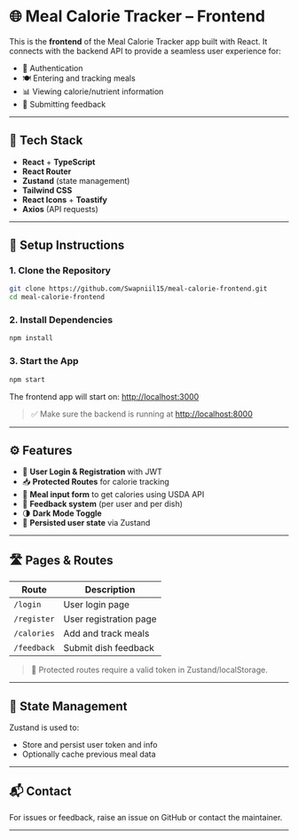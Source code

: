 # 🌐 Meal Calorie Tracker – Frontend

This is the **frontend** of the Meal Calorie Tracker app built with React. It connects with the backend API to provide a seamless user experience for:

* 🔐 Authentication
* 🍽️ Entering and tracking meals
* 📊 Viewing calorie/nutrient information
* 💬 Submitting feedback

---

## 💠 Tech Stack

* **React** + **TypeScript**
* **React Router**
* **Zustand** (state management)
* **Tailwind CSS**
* **React Icons** + **Toastify**
* **Axios** (API requests)

---

## 📁 Setup Instructions

### 1. Clone the Repository

```bash
git clone https://github.com/Swapniil15/meal-calorie-frontend.git
cd meal-calorie-frontend
```

### 2. Install Dependencies

```bash
npm install
```

### 3. Start the App

```bash
npm start
```

The frontend app will start on: [http://localhost:3000](http://localhost:3000)

> ✅ Make sure the backend is running at [http://localhost:8000](http://localhost:8000)

---

## ⚙️ Features

* 🔐 **User Login & Registration** with JWT
* 📥 **Protected Routes** for calorie tracking
* 🍲 **Meal input form** to get calories using USDA API
* 💬 **Feedback system** (per user and per dish)
* 🌗 **Dark Mode Toggle**
* 🔄 **Persisted user state** via Zustand

---

## 🛣️ Pages & Routes

| Route       | Description            |
| ----------- | ---------------------- |
| `/login`    | User login page        |
| `/register` | User registration page |
| `/calories` | Add and track meals    |
| `/feedback` | Submit dish feedback   |

> 🚫 Protected routes require a valid token in Zustand/localStorage.

---

## 🧠 State Management

Zustand is used to:

* Store and persist user token and info
* Optionally cache previous meal data

---

## 📬 Contact

For issues or feedback, raise an issue on GitHub or contact the maintainer.

---

